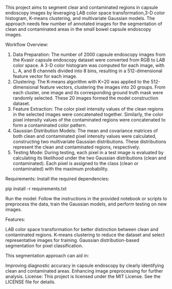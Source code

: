 
This project aims to segment clear and contaminated regions in capsule endoscopy images by leveraging LAB color space transformation,3-D color histogram, K-means clustering, and multivariate Gaussian models. The approach needs few number of annotated images for the segmentation of clean and contaminated areas in the small bowel capsule endoscopy images.

Workflow Overview:
1. Data Preparation:
The number of 2000 capsule endoscopy images from the Kvasir capsule endoscopy dataset were converted from RGB to LAB color space.
A 3-D color histogram was computed for each image, with L, A, and B channels divided into 8 bins, resulting in a 512-dimensional feature vector for each image.
2. Clustering:
The K-means algorithm with K=20 was applied to the 512-dimensional feature vectors, clustering the images into 20 groups.
From each cluster, one image and its corresponding ground truth mask were randomly selected. These 20 images formed the model construction dataset.
3. Feature Extraction:
The color pixel intensity values of the clean regions in the selected images were concatenated together.
Similarly, the color pixel intensity values of the contaminated regions were concatenated to form a contaminated color pattern.
4. Gaussian Distribution Models:
The mean and covariance matrices of both clean and contaminated pixel intensity values were calculated, constructing two multivariate Gaussian distributions.
These distributions represent the clean and contaminated regions, respectively.
5. Testing Mode:
During testing, each pixel in a test image is evaluated by calculating its likelihood under the two Gaussian distributions (clean and contaminated).
Each pixel is assigned to the class (clean or contaminated) with the maximum probability.


Requirements: Install the required dependencies:

pip install -r requirements.txt

Run the model: Follow the instructions in the provided notebook or scripts to preprocess the data, train the Gaussian models, and perform testing on new images.

Features:

LAB color space transformation for better distinction between clean and contaminated regions.
K-means clustering to reduce the dataset and select representative images for training.
Gaussian distribution-based segmentation for pixel classification.

This segmentation approach can aid in:

Improving diagnostic accuracy in capsule endoscopy by clearly identifying clean and contaminated areas.
Enhancing image preprocessing for further analysis.
License:
This project is licensed under the MIT License. See the LICENSE file for details.
